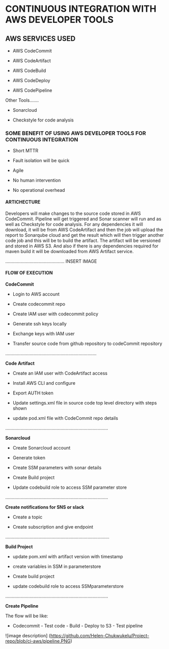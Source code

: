 # CONTINUOUS INTEGRATION WITH AWS DEVELOPER TOOLS


## AWS SERVICES USED


- AWS CodeCommit

- AWS CodeArtifact

- AWS CodeBuild

- AWS CodeDeploy

- AWS CodePipeline


Other Tools.......

- Sonarcloud

- Checkstyle for code analysis



### SOME BENEFIT OF USING AWS DEVELOPER TOOLS FOR CONTINUOUS INTEGRATION


- Short MTTR

- Fault isolation will be quick

- Agile

- No human intervention

- No operational overhead



#### ARTICHECTURE


Developers will make changes to the source code stored in AWS CodeCommit. Pipeline will get triggered and Sonar scanner will run and as well as Checkstyle for code analysis. For any dependencies it will download, it will be from AWS CodeArtifact and then the job will upload the report to Sonarqube cloud and get the result which will then trigger another code job and this will be to build the artifact. The artifact will be versioned and stored in AWS S3.
And also if there is any dependencies required for maven build it will be downloaded from AWS Artifact service.



..............................................
INSERT IMAGE


#### FLOW OF EXECUTION


**CodeCommit**


- Login to AWS account

- Create codecommit repo

- Create IAM user with codecommit policy

- Generate ssh keys locally

- Exchange keys with IAM user

- Transfer source code from github repository to codeCommit repository 

.......................................................................

**Code Artifact**


- Create an IAM user with CodeArtifact access

- Install AWS CLI and configure

- Export AUTH token

- Update settings.xml file in source code top level directory with steps shown

- update pod.xml file with CodeCommit repo details

................................................................................

**Sonarcloud**


- Create Sonarcloud account

- Generate token

- Create SSM parameters with sonar details

- Create Build project

- Update codebuild role to access SSM parameter store

................................................................................

**Create notifications for SNS or slack**


- Create a topic

- Create subscription and give endpoint

.................................................................................

**Build Project**


- update pom.xml with artifact version with timestamp

- create variables in SSM  in parameterstore

- Create build project

- update codebuild role to access SSMparameterstore

................................................................................

**Create Pipeline**

The flow will be like:

- Codecommit - Test code - Build - Deploy to S3 - Test pipeline


![image description] (https://github.com/Helen-Chukwukelu/Project-repo/blob/ci-aws/pipeline.PNG)

